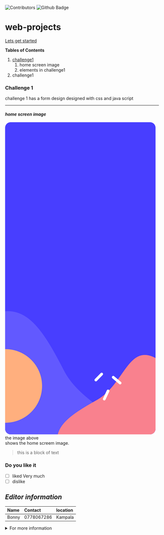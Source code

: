 ![Contributors](https://img.shields.io/github/contributors/bo-nny/web-projects)
![Github Badge](https://img.shields.io/github/license/bo-nny/web-projects?logoColor=red&labelColor=green&color=blue)


# web-projects
[Lets get started](https://giphy.com/gifs/NetflixisaJoke-netflix-iglesias-mr-f6z5TkrTIBZILYOd1t)

**Tables of Contents**
1. [challenge1](#challenge-1)
   1.  home screen image 
   2.  elements in challenge1
3. challenge1

### Challenge 1
challenge 1 has a form design designed with css and java script

---

#### *home screen image*

![Home screen image](./Challenge1MultiStepForm/assets/images/bg-sidebar-desktop.svg)
<br>the image above <br> shows the home screem image.

>this is  a block of text
>

 ### Do you like it
- [ ] liked Very much 
- [ ] dislike

## *Editor information*

| Name | Contact | location|
| :--- | :------ | :-------|
| Bonny | 0778067286 | Kampala |
<details>
   <summary> For more information</summary>
   
   More Skills 
   
   - python programming.


   
</details>
 



